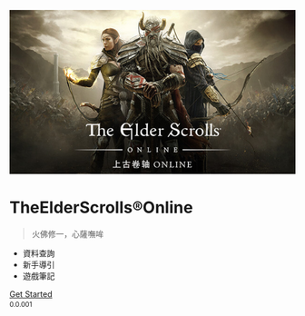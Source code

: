 <!-- _coverpage.md -->

![logo](images/logo.jpg)

# TheElderScrolls®Online

> 火佛修一，心薩嘸哞

- 資料查詢
- 新手導引
- 遊戲筆記

[Get Started](#內文)  
<small>0.0.001</small>